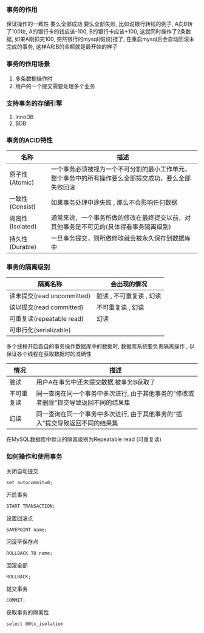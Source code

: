 ### 事务的作用
保证操作的一致性 要么全部成功 要么全部失败, 比如说银行转钱的例子, A向B转了100块, A的银行卡的钱应该-100, B的银行卡应该+100, 这就同时操作了2条数据, 如果A刚扣完100, 突然银行的mysql(假设)挂了, 在重启mysql后会自动回滚未完成的事务, 这样A和B的金额就是最开始的样子

### 事务的作用场景
1. 多条数据操作时
2. 用户的一个提交需要处理多个业务


### 支持事务的存储引擎
1. InnoDB
2. BDB

### 事务的ACID特性
|名称|描述|
|---|---|
|原子性(Atomic)|一个事务必须被视为一个不可分割的最小工作单元，整个事务中的所有操作要么全部提交成功，要么全部失败回滚|
|一致性(Consist)|如果事务处理中途失败 , 那么不会影响任何数据|
|隔离性(Isolated)|通常来说，一个事务所做的修改在最终提交以前，对其他事务是不可见的(具体得看事务隔离级别)|
|持久性(Durable)|一旦事务提交，则所做修改就会被永久保存到数据库中|

### 事务的隔离级别
|隔离名称|会出现的情况|
|---|---|
|读未提交(read uncommitted)|脏读 , 不可重复读 , 幻读|
|读以提交(read committed)|不可重复读 , 幻读|
|可重复读(repeatable read)|幻读|
|可串行化(serializable)||
多个线程开启各自的事务操作数据库中的数据时, 数据库系统要负责隔离操作 , 以保证各个线程在获取数据时的准确性
<br>

|情况|描述|
|---|---|
|脏读|用户A在事务中还未提交数据,被事务B获取了|
|不可重复读|同一查询在同一个事务中多次进行, 由于其他事务的"修改或者删除"提交导致返回不同的结果集|
|幻读|同一查询在同一个事务中多次进行, 由于其他事务的"插入"提交导致返回不同的结果集|

在MySQL数据库中默认的隔离级别为Repeatable read (可重复读)

### 如何操作和使用事务
关闭自动提交
```mysql
set autocommit=0; 
```

开启事务
```mysql
START TRANSACTION;
```

设置回滚点
```mysql
SAVEPOINT name;
```

回滚至保存点
```mysql
ROLLBACK TO name;
```

回滚全部
```mysql
ROLLBACK;
```

提交事务
```mysql
COMMIT;
```

获取事务的隔离性
```mysql
select @@tx_isolation
```



